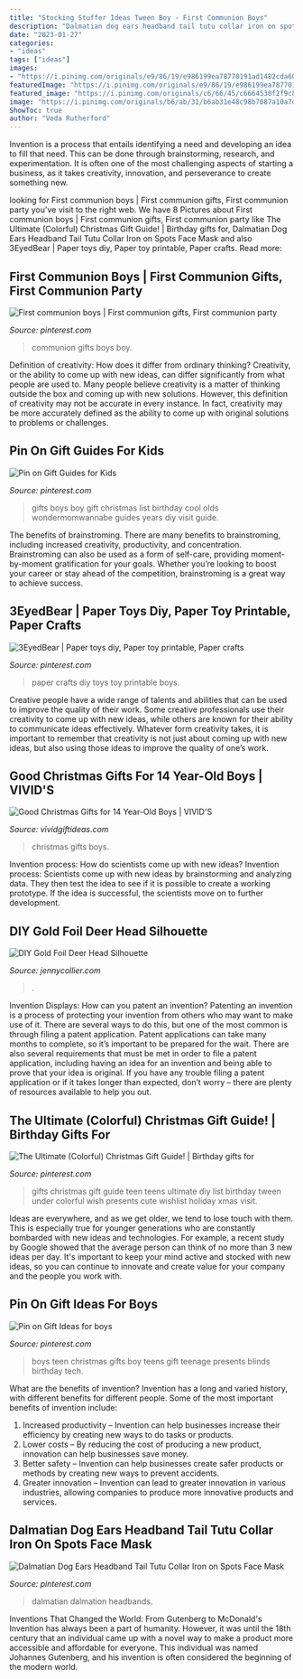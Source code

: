 ```yaml
---
title: "Stocking Stuffer Ideas Tween Boy - First Communion Boys"
description: "Dalmatian dog ears headband tail tutu collar iron on spots face mask"
date: "2023-01-27"
categories:
- "ideas"
tags: ["ideas"]
images:
- "https://i.pinimg.com/originals/e9/86/19/e986199ea78770191ad1482cda609f10.jpg"
featuredImage: "https://i.pinimg.com/originals/e9/86/19/e986199ea78770191ad1482cda609f10.jpg"
featured_image: "https://i.pinimg.com/originals/c6/66/45/c6664530f2f9c82ca19ec191bc550811.jpg"
image: "https://i.pinimg.com/originals/b6/ab/31/b6ab31e48c98b7087a10a7dcd62ada65.gif"
ShowToc: true
author: "Veda Rutherford"
---
```



Invention is a process that entails identifying a need and developing an idea to fill that need. This can be done through brainstorming, research, and experimentation. It is often one of the most challenging aspects of starting a business, as it takes creativity, innovation, and perseverance to create something new.

	

		
looking for First communion boys | First communion gifts, First communion party you've visit to the right web. We have 8 Pictures about First communion boys | First communion gifts, First communion party like The Ultimate (Colorful) Christmas Gift Guide! | Birthday gifts for, Dalmatian Dog Ears Headband Tail Tutu Collar Iron on Spots Face Mask and also 3EyedBear | Paper toys diy, Paper toy printable, Paper crafts. Read more:
		
    
## First Communion Boys | First Communion Gifts, First Communion Party

<img loading=lazy src="https://i.pinimg.com/736x/70/67/7f/70677f83ba4a2fee1edbb4b24433fecb--communion-gifts-communion-cakes.jpg" onerror="this.onerror=null;this.src='https://tse4.mm.bing.net/th?id=OIP.9yH-zF8niLWEB6ChuozCuQDYEg&amp;pid=15.1';" alt="First communion boys | First communion gifts, First communion party">

_Source: pinterest.com_

>communion gifts boys boy. 

	

Definition of creativity: How does it differ from ordinary thinking?
Creativity, or the ability to come up with new ideas, can differ significantly from what people are used to. Many people believe creativity is a matter of thinking outside the box and coming up with new solutions. However, this definition of creativity may not be accurate in every instance. In fact, creativity may be more accurately defined as the ability to come up with original solutions to problems or challenges.

    
## Pin On Gift Guides For Kids

<img loading=lazy src="https://i.pinimg.com/originals/c6/66/45/c6664530f2f9c82ca19ec191bc550811.jpg" onerror="this.onerror=null;this.src='https://tse2.mm.bing.net/th?id=OIP.ziOmWN5RZb5S0Y5uCgQdjQHaKl&amp;pid=15.1';" alt="Pin on Gift Guides for Kids">

_Source: pinterest.com_

>gifts boys boy gift christmas list birthday cool olds wondermomwannabe guides years diy visit guide. 

	

The benefits of brainstroming.
There are many benefits to brainstroming, including increased creativity, productivity, and concentration. Brainstroming can also be used as a form of self-care, providing moment-by-moment gratification for your goals. Whether you’re looking to boost your career or stay ahead of the competition, brainstroming is a great way to achieve success.

    
## 3EyedBear | Paper Toys Diy, Paper Toy Printable, Paper Crafts

<img loading=lazy src="https://i.pinimg.com/originals/b6/ab/31/b6ab31e48c98b7087a10a7dcd62ada65.gif" onerror="this.onerror=null;this.src='https://tse2.mm.bing.net/th?id=OIP.1TKhtosjfu0jCt_XQl6BmwAAAA&amp;pid=15.1';" alt="3EyedBear | Paper toys diy, Paper toy printable, Paper crafts">

_Source: pinterest.com_

>paper crafts diy toys toy printable boys. 

	

Creative people have a wide range of talents and abilities that can be used to improve the quality of their work. Some creative professionals use their creativity to come up with new ideas, while others are known for their ability to communicate ideas effectively. Whatever form creativity takes, it is important to remember that creativity is not just about coming up with new ideas, but also using those ideas to improve the quality of one’s work.

    
## Good Christmas Gifts For 14 Year-Old Boys | VIVID&#039;S

<img loading=lazy src="https://cdn.vividgiftideas.com/wp-content/uploads/2013/11/Raspberry-Pi.jpg" onerror="this.onerror=null;this.src='https://tse4.mm.bing.net/th?id=OIP.5qsaRJpHlOm008N50N62lQHaHa&amp;pid=15.1';" alt="Good Christmas Gifts for 14 Year-Old Boys | VIVID&#039;S">

_Source: vividgiftideas.com_

>christmas gifts boys. 

	

Invention process: How do scientists come up with new ideas?
Invention process: Scientists come up with new ideas by brainstorming and analyzing data. They then test the idea to see if it is possible to create a working prototype. If the idea is successful, the scientists move on to further development.

    
## DIY Gold Foil Deer Head Silhouette

<img loading=lazy src="http://jennycollier.com/wp-content/uploads/2014/12/03-15373-post/Deer-Head-Silhouette-791x1024.jpg" onerror="this.onerror=null;this.src='https://tse3.mm.bing.net/th?id=OIP.pMJ9BWIF2RxROZrInJGkBAHaJl&amp;pid=15.1';" alt="DIY Gold Foil Deer Head Silhouette">

_Source: jennycollier.com_

>. 

	

Invention Displays: How can you patent an invention?
Patenting an invention is a process of protecting your invention from others who may want to make use of it. There are several ways to do this, but one of the most common is through filing a patent application. Patent applications can take many months to complete, so it’s important to be prepared for the wait. There are also several requirements that must be met in order to file a patent application, including having an idea for an invention and being able to prove that your idea is original. If you have any trouble filing a patent application or if it takes longer than expected, don’t worry – there are plenty of resources available to help you out.

    
## The Ultimate (Colorful) Christmas Gift Guide! | Birthday Gifts For

<img loading=lazy src="https://i.pinimg.com/originals/e9/86/19/e986199ea78770191ad1482cda609f10.jpg" onerror="this.onerror=null;this.src='https://tse1.mm.bing.net/th?id=OIP.2rLN2WqlegCR964rjFboNQHaQD&amp;pid=15.1';" alt="The Ultimate (Colorful) Christmas Gift Guide! | Birthday gifts for">

_Source: pinterest.com_

>gifts christmas gift guide teen teens ultimate diy list birthday tween under colorful wish presents cute wishlist holiday xmas visit. 

	

Ideas are everywhere, and as we get older, we tend to lose touch with them. This is especially true for younger generations who are constantly bombarded with new ideas and technologies. For example, a recent study by Google showed that the average person can think of no more than 3 new ideas per day. It's important to keep your mind active and stocked with new ideas, so you can continue to innovate and create value for your company and the people you work with.

    
## Pin On Gift Ideas For Boys

<img loading=lazy src="https://i.pinimg.com/originals/58/13/46/581346b1157d186d841a4b898357ab56.jpg" onerror="this.onerror=null;this.src='https://tse1.mm.bing.net/th?id=OIP.RGj_3wlLKcbEofhRZiYw-gHaOw&amp;pid=15.1';" alt="Pin on Gift Ideas for boys">

_Source: pinterest.com_

>boys teen christmas gifts boy teens gift teenage presents blinds birthday tech. 

	

What are the benefits of invention?
Invention has a long and varied history, with different benefits for different people. Some of the most important benefits of invention include: 
1) Increased productivity – Invention can help businesses increase their efficiency by creating new ways to do tasks or products. 
2) Lower costs – By reducing the cost of producing a new product, innovation can help businesses save money. 
3) Better safety – Invention can help businesses create safer products or methods by creating new ways to prevent accidents.
4) Greater innovation – Invention can lead to greater innovation in various industries, allowing companies to produce more innovative products and services.

    
## Dalmatian Dog Ears Headband Tail Tutu Collar Iron On Spots Face Mask

<img loading=lazy src="https://i.pinimg.com/736x/c3/df/a8/c3dfa8fbadd21cb549db0eff3a295408.jpg" onerror="this.onerror=null;this.src='https://tse2.mm.bing.net/th?id=OIP.oFRhnkd-KuGCb8tVc4V-cAHaHa&amp;pid=15.1';" alt="Dalmatian Dog Ears Headband Tail Tutu Collar Iron on Spots Face Mask">

_Source: pinterest.com_

>dalmatian dalmation headbands. 

	

Inventions That Changed the World: From Gutenberg to McDonald's
Invention has always been a part of humanity. However, it was until the 18th century that an individual came up with a novel way to make a product more accessible and affordable for everyone. This individual was named Johannes Gutenberg, and his invention is often considered the beginning of the modern world.

